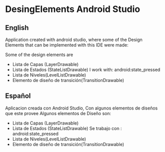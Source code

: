 # DesingElements Android Studio
## English
Application created with android studio, where some of the Design Elements that can be implemented with this IDE were made:

Some of the design elements are

- Lista de Capas (LayerDrawable)
- Lista de Estados (StateListDrawable) I work with: android:state_pressed
- Lista de Niveles(LevelListDrawable)
- Elemento de diseño de transición(TransitionDrawable)

## Español
Aplicacion creada con Android Studio, Con algunos elementos de diseños que este provee
Algunos elementos de Diseño son:
- Lista de Capas (LayerDrawable)
- Lista de Estados (StateListDrawable) Se trabajo con : android:state_pressed
- Lista de Niveles(LevelListDrawable)
- Elemento de diseño de transición(TransitionDrawable)
